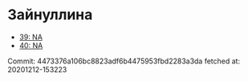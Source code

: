 # Зайнуллина
- [39: NA](39.md)
- [40: NA](40.md)

Commit: 4473376a106bc8823adf6b4475953fbd2283a3da
 fetched at: 20201212-153223

